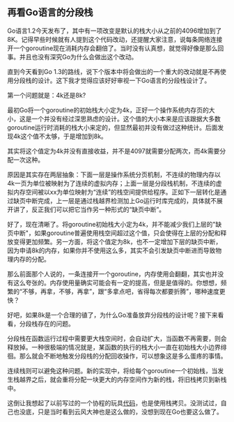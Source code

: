 ## 再看Go语言的分段栈

 Go语言1.2今天发布了，其中有一项改变是默认的栈大小从之前的4096增加到了8K。记得早些时候就有人提到这个代码改动，还提醒大家注意，说每条网络连接开一个goroutine现在消耗内存会翻倍了。当时没有认真想，就觉得好像是那么回事。并且也没有深究Go为什么会做出这个改动。

直到今天看到Go 1.3的路线，说下个版本中将会做出的一个重大的改动就是不再使用分段栈的设计。这下我才觉得应该好好审视一下Go语言的分段栈设计了。

第一个问题就是：4k还是8k?

最初Go将一个goroutine的初始栈大小定为4k，正好一个操作系统内存页的大小，这是一个并没有经过深思熟虑的设计。这个值的大小本来是应该跟据大多数goroutine运行时消耗的栈大小来定的，但显然最初并没有做过这种统计。后面发现4k这个值不太够，于是增加到8k。

其实将这个值定为4k并没有直接收益，并不是4097就需要分配两次，而4k需要分配一次这种。

原因是其实存在两层抽象：下面一层是操作系统分页机制，不连续的物理内存以4k一页为单位被映射为了连续的虚拟内存；上面一层是分段栈机制，不连续的虚拟内存空间被以xx为单位映射为“连续”的栈空间提供给程序。正如下一层转化是通过缺页中断完成，上一层是通过栈越界检测加上Go运行时库完成的，具体就不展开讲了，反正我们可以把它当作另一种形式的“缺页中断”。

好了，现在清晰了。将goroutine初始栈大小定为4k，并不能减少我们上层的"缺页中断"，如果goroutine普遍使用栈空间超过这个值，只会使得在上层的分配和释放变得更加频繁。另一方面，将这个值定为8k，也不一定增加下层的缺页中断，因为申请8k的内存，如果你并不使用这么多，其实不会引发缺页中断进而导致物理内存的分配。

那么前面那个人说的，一条连接开一个goroutine，内存使用会翻翻，其实也并没有这么夸张的。内存使用量确实可能会有一定的提高，但是是值得的。你想想，频繁的“不够，再拿，不够，再拿”，跟“多拿点吧，省得每次都要折腾”，哪种速度更快？

好吧，如果8k是一个合理的徝了，为什么Go准备放弃分段栈的设计呢？接下来看看，分段栈存在的问题。

分段栈在函数运行过程中需要更大栈空间时，会自动扩大，当函数不再需要，则会释放掉。一种很极端的情况就是，某函数的执行的栈大小一直在初始栈大小边界绯徊。那么就会不断地触发分段栈的分配回收操作，可以想象这是多么蛋疼的事情。

连续栈则可以避免这种问题。新的实现中，将给每个goroutine一个初始栈，当发生栈越界之后，就会重将分配一块更大的内存空间作为新的栈，将旧栈拷贝到新栈中。

这倒让我想起了以前写过的一个协程的玩具[代码](https://github.com/tiancaiamao/task)，也是使用栈拷贝。没测试过，自己也没底，只是当时看到云风大神也是这么做的，没想到现在Go也要这么做了。
